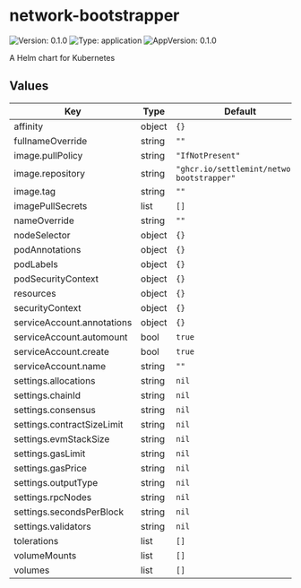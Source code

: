 # network-bootstrapper

![Version: 0.1.0](https://img.shields.io/badge/Version-0.1.0-informational?style=flat-square) ![Type: application](https://img.shields.io/badge/Type-application-informational?style=flat-square) ![AppVersion: 0.1.0](https://img.shields.io/badge/AppVersion-0.1.0-informational?style=flat-square)

A Helm chart for Kubernetes

## Values

| Key | Type | Default | Description |
|-----|------|---------|-------------|
| affinity | object | `{}` |  |
| fullnameOverride | string | `""` |  |
| image.pullPolicy | string | `"IfNotPresent"` |  |
| image.repository | string | `"ghcr.io/settlemint/network-bootstrapper"` |  |
| image.tag | string | `""` |  |
| imagePullSecrets | list | `[]` |  |
| nameOverride | string | `""` |  |
| nodeSelector | object | `{}` |  |
| podAnnotations | object | `{}` |  |
| podLabels | object | `{}` |  |
| podSecurityContext | object | `{}` |  |
| resources | object | `{}` |  |
| securityContext | object | `{}` |  |
| serviceAccount.annotations | object | `{}` |  |
| serviceAccount.automount | bool | `true` |  |
| serviceAccount.create | bool | `true` |  |
| serviceAccount.name | string | `""` |  |
| settings.allocations | string | `nil` |  |
| settings.chainId | string | `nil` |  |
| settings.consensus | string | `nil` |  |
| settings.contractSizeLimit | string | `nil` |  |
| settings.evmStackSize | string | `nil` |  |
| settings.gasLimit | string | `nil` |  |
| settings.gasPrice | string | `nil` |  |
| settings.outputType | string | `nil` |  |
| settings.rpcNodes | string | `nil` |  |
| settings.secondsPerBlock | string | `nil` |  |
| settings.validators | string | `nil` |  |
| tolerations | list | `[]` |  |
| volumeMounts | list | `[]` |  |
| volumes | list | `[]` |  |
